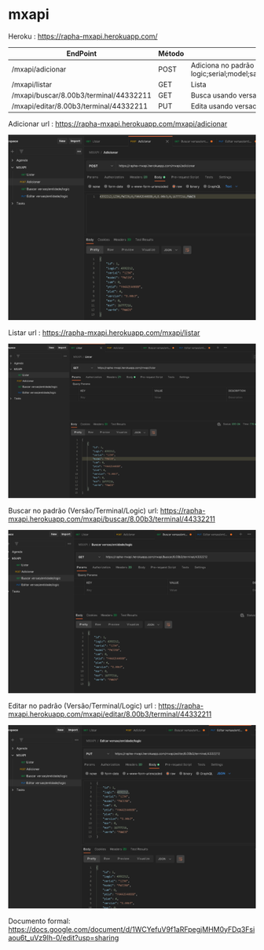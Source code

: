 # mxapi

Heroku : https://rapha-mxapi.herokuapp.com/

| EndPoint  | Método | Ação |
| --------------- | --------------- | --------------- |
| /mxapi/adicionar | POST | Adiciona no padrão logic;serial;model;sam;ptid;plat;version;mxr;mxf;verfm |
| /mxapi/listar | GET| Lista |
| /mxapi/buscar/8.00b3/terminal/44332211| GET | Busca usando versao e logic |
| /mxapi/editar/8.00b3/terminal/44332211| PUT | Edita usando versao e logic |


Adicionar
url : https://rapha-mxapi.herokuapp.com/mxapi/adicionar

![alt text](https://raw.githubusercontent.com/Rapha1010/mxapi/main/imgreadme/adicionar.PNG?token=ADU5I64HQUT27IAEZTEIGQ3ARV2CS)

Listar 
url : https://rapha-mxapi.herokuapp.com/mxapi/listar

![alt text](https://github.com/Rapha1010/mxapi/blob/main/imgreadme/listar.PNG?raw=true)

Buscar no padrão (Versão/Terminal/Logic)
url: https://rapha-mxapi.herokuapp.com/mxapi/buscar/8.00b3/terminal/44332211

![alt text](https://github.com/Rapha1010/mxapi/blob/main/imgreadme/buscar.PNG?raw=true)

Editar no padrão (Versão/Terminal/Logic)
url : https://rapha-mxapi.herokuapp.com/mxapi/editar/8.00b3/terminal/44332211

![alt text](https://github.com/Rapha1010/mxapi/blob/main/imgreadme/editar.PNG?raw=true)

Documento formal: https://docs.google.com/document/d/1WCYefuV9f1aRFpegjMHM0yFDq3Fsiaou6t_uVz9lh-0/edit?usp=sharing
